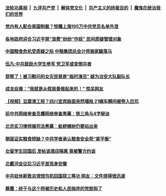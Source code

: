 

####  [法轮功真相](../../../../basic/blob/master/README.md?t=08192331) &nbsp;|&nbsp; [九评共产党](../../../../9ping.md/blob/master/README.md?t=08192331) &nbsp;|&nbsp; [解体党文化](../../../../jtdwh.md/blob/master/README.md?t=08192331)  &nbsp;|&nbsp; [共产主义的终极目的](../../../../gczydzjmd.md/blob/master/README.md?t=08192331) &nbsp;|&nbsp; [魔鬼在统治我们的世界](../../../../mgztzwmdsj.md/blob/master/README.md?t=08192331) 

#### [党内有人配合美国制裁？惊曝上海195万中共党员名单外泄](../pages/soh5/413080.md?t=08192331) 
#### [各地政府迎合习近平禁“浪费”纷纷“作妖” 民间质疑管错对象](../pages/soh5/413020.md?t=08192331) 
#### [中国粮食危机受质疑之际 中粮集团总会计师骆家駹落马](../pages/soh5/413074.md?t=08192331) 
#### [伍凡:中共鼓励大学生参军 党卫军或变倒共者](../pages/soh5/413059.md?t=08192331) 
#### [穿帮了！被习慰问的女灾民竟是“临时演员” 疑为治安大队副队长](../pages/soh5/413047.md?t=08192331) 
#### [成龙自揭：“我就是从假慈善做起来的！” 惊呆网友](../pages/soh5/412984.md?t=08192331) 
#### [【视频】豆腐渣工程？四川宜宾路面突然塌陷 21辆车瞬间被卷入巨坑](../pages/soh5/412987.md?t=08192331) 
#### [前中共网络审查员爆网络审查黑幕：铁三角与4字秘诀](../pages/soh5/412960.md?t=08192331) 
#### [北京实习律师揭司法黑幕：蚍蜉撼树仍要站出来](../pages/soh5/412921.md?t=08192331) 
#### [侧面证实粮食短缺？中共学者承认粮食安全将“紧平衡” ](../pages/soh5/412894.md?t=08192331) 
#### [女留学生回国后 发帖谈酒店隔离 竟被警方约谈](../pages/soh5/412870.md?t=08192331) 
#### [北戴河会议后习近平首现身安徽 ](../pages/soh5/412777.md?t=08192331) 
#### [中共驻休斯敦总领馆包机回国获三等功 网友：文件烧得很迅速](../pages/soh5/412750.md?t=08192331) 
#### [蔡霞：终于与这个将被历史和人民抛弃的党脱钩了](../pages/soh5/412717.md?t=08192331) 
